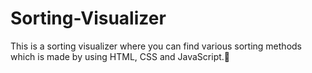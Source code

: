 # Sorting-Visualizer
This is a sorting visualizer where you can find various sorting methods which is made by using HTML, CSS and JavaScript.🚩

